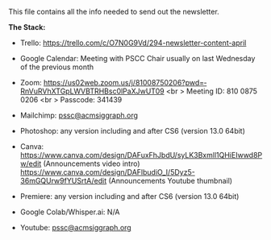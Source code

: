This file contains all the info needed to send out the newsletter.

**The Stack:**
- Trello: https://trello.com/c/O7N0G9Vd/294-newsletter-content-april
- Google Calendar: Meeting with PSCC Chair usually on last Wednesday of the previous month
  
- Zoom: https://us02web.zoom.us/j/­81008750206?pwd=­RnVuRVhXTGpLWVBTRHBsc0lPaXJwUT­09 <br \>
        Meeting ID: 810 0875 0206 <br \>
        Passcode: 341439 

- Mailchimp: pssc@acmsiggraph.org <get password from Jenny Dana> 

- Photoshop: any version including and after CS6 (version 13.0 64bit)
- Canva: https://www.canva.com/design/DAFuxFhJbdU/syLK3Bxmll1QHiEIwwd8Pw/edit (Announcements video intro)
         https://www.canva.com/design/DAFlbudiO_I/5Dyz5-36mGQUrw9fYUSrtA/edit (Announcements Youtube thumbnail)
- Premiere: any version including and after CS6 (version 13.0 64bit)
- Google Colab/Whisper.ai: N/A
- Youtube: pssc@acmsiggraph.org <get password from Jenny Dana>
